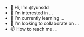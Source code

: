 - 👋 Hi, I’m @yunsdd
- 👀 I’m interested in ...
- 🌱 I’m currently learning ...
- 💞️ I’m looking to collaborate on ...
- 📫 How to reach me ...

<!---
yunsdd/yunsdd is a ✨ special ✨ repository because its `README.md` (this file) appears on your GitHub profile.
You can click the Preview link to take a look at your changes.
--->
